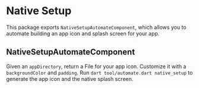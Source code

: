 # Native Setup

This package exports `NativeSetupAutomateComponent`, which allows you to automate building an app icon and splash screen for your app.

## NativeSetupAutomateComponent

Given an `appDirectory`, return a File for your app icon. Customize it with a `backgroundColor` and `padding`. Run `dart tool/automate.dart native_setup` to generate the app icon and the native splash screen.
